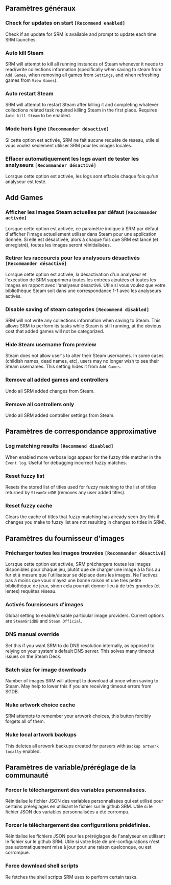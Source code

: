 ## Paramètres généraux
### Check for updates on start `[Recommend enabled]`
Check if an update for SRM is available and prompt to update each time SRM launches.
### Auto kill Steam
SRM will attempt to kill all running instances of Steam whenever it needs to read/write collections information (specifically when saving to steam from `Add Games`, when removing all games from `Settings`, and when refreshing games from `View Games`).
### Auto restart Steam
SRM will attempt to restart Steam after killing it and completing whatever collections related task required killing Steam in the first place. Requires `Auto kill Steam` to be enabled.
### Mode hors ligne `[Recommander désactivé]`
Si cette option est activée, SRM ne fait aucune requête de réseau, utile si vous voulez seulement utiliser SRM pour les images locales.
### Effacer automatiquement les logs avant de tester les analyseurs `[Recommander désactivé]`
Lorsque cette option est activée, les logs sont effacés chaque fois qu'un analyseur est testé.
## Add Games
### Afficher les images Steam actuelles par défaut `[Recommander activée]`
Lorsque cette option est activée, ce paramètre indique à SRM par défaut d'afficher l'image actuellement utiliser dans Steam pour une application donnée. Si elle est désactivée, alors à chaque fois que SRM est lancé (et enregistré), toutes les images seront réinitialisées.
### Retirer les raccourcis pour les analyseurs désactivés `[Recommander désactivé]`
Lorsque cette option est activée, la désactivation d'un analyseur et l'exécution de SRM supprimera toutes les entrées ajoutées et toutes les images en rapport avec l'analyseur désactivé. Utile si vous voulez que votre bibliothèque Steam soit dans une correspondance 1-1 avec les analyseurs activés.
### Disable saving of steam categories `[Recommend disabled]`
SRM will not write any collections information when saving to Steam. This allows SRM to perform its tasks while Steam is still running, at the obvious cost that added games will not be categorized.
### Hide Steam username from preview
Steam does not allow user's to alter their Steam usernames. In some cases (childish names, dead names, etc), users may no longer wish to see their Steam usernames. This setting hides it from `Add Games`.
### Remove all added games and controllers
Undo all SRM added changes from Steam.
### Remove all controllers only
Undo all SRM added controller settings from Steam.
## Paramètres de correspondance approximative
### Log matching results `[Recommend disabled]`
When enabled more verbose logs appear for the fuzzy title matcher in the `Event log`. Useful for debugging incorrect fuzzy matches.
### Reset fuzzy list
Resets the stored list of titles used for fuzzy matching to the list of titles returned by `SteamGridDB` (removes any user added titles).
### Reset fuzzy cache
Clears the cache of titles that fuzzy matching has already seen (try this if changes you make to fuzzy list are not resulting in changes to titles in SRM).

## Paramètres du fournisseur d'images
### Précharger toutes les images trouvées `[Recommander désactivé]`
Lorsque cette option est activée, SRM préchargera toutes les images disponibles pour chaque jeu, plutôt que de charger une image à la fois au fur et à mesure que l'utilisateur se déplace dans les images. Ne l'activez pas à moins que vous n'ayez une bonne raison et une très petite bibliothèque de jeux, sinon cela pourrait donner lieu à de très grandes (et lentes) requêtes réseau.
### Activés fournisseurs d'images
Global setting to enable/disable particular image providers. Current options are `SteamGridDB` and `Steam Official`.
### DNS manual override
Set this if you want SRM to do DNS resolution internally, as opposed to relying on your system's default DNS server. This solves many timeout issues on the Steam Deck.
### Batch size for image downloads
Number of images SRM will attempt to download at once when saving to Steam. May help to lower this if you are receiving timeout errors from SGDB.
### Nuke artwork choice cache
SRM attempts to remember your artwork choices, this button forcibly forgets all of them.
### Nuke local artwork backups
This deletes all artwork backups created for parsers with `Backup artwork locally` enabled.
## Paramètres de variable/préréglage de la communauté
### Forcer le téléchargement des variables personnalisées.
Réinitialise le fichier JSON des variables personnalisées qui est utilisé pour certains préréglages en utilisant le fichier sur le github SRM. Utile si le fichier JSON des variables personnalisées a été corrompu.
### Forcer le téléchargement des configurations prédéfinies.
Réinitialise les fichiers JSON pour les préréglages de l'analyseur en utilisant le fichier sur le github SRM. Utile si votre liste de pré-configurations n'est pas automatiquement mise à jour pour une raison quelconque, ou est corrompue.
### Force download shell scripts
Re fetches the shell scripts SRM uses to perform certain tasks.

